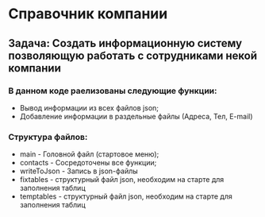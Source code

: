 # Справочник компании
## Задача: Создать информационную систему позволяющую работать с сотрудниками некой компании

### В данном коде раелизованы следующие функции:
* Вывод информации из всех файлов json;
* Добавление информации в раздельные файлы (Адреса, Тел, E-mail)
### Cтруктура файлов:
* main - Головной файл (стартовое меню);
* contacts - Сосредоточены все функции;
* writeToJson - Запись в json-файлы
* fixtables - структурный файл json, необходим на старте для заполнения таблиц
* temptables - структурный файл json, необходим на старте для заполнения таблиц